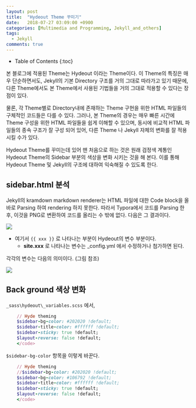 ```yaml
---
layout: post
title:  "Hydeout Theme 꾸미기"
date:   2018-07-27 03:09:00 +0900
categories: [Multimedia and Programming, Jekyll_and_others]
tags:
  - Jekyll
comments: true
---
```


* Table of Contents
{:toc}


본 블로그에 적용된 Theme는 Hydeout 이라는 Theme이다. 이 Theme의 특징은 매우 단순하면서도, Jekyll의 기본 Directory 구조를 거의 그대로 따라가고 있기 때문에, 다른 Theme에서도 본 Theme에서 사용된 기법들을 거의 그대로 적용할 수 있다는 장점이 있다.

물론, 각 Theme별로 Directory내에 존재하는 Theme 구현을 위한 HTML 파일들의 구체적인 코드들은 다를 수 있다.
그러나, 본 Theme의 경우는 매우 빠른 시간에 Theme 구성을 위한 HTML 파일들을 쉽게 이해할 수 있으며, 동시에 비교적 HTML 파일들의 종속 구조가 잘 구성 되어 있어, 다른 Theme 나 Jekyll 자체의 변화를 잘 적용시킬 수가 있다.

Hydeout Theme를 꾸미는데 있어 맨 처음으로 하는 것은 원래 검정색 계통인 Hydeout Theme의 Sidebar 부분의 색상을 변화 시키는 것을 해 본다.
이를 통해 Hydeout Theme 및 Jekyll의 구조에 대하여 익숙해질 수 있도록 한다.

sidebar.html 분석
-----------------

Jekyll의 kramdown markdown renderer는 HTML 파일에 대한 Code block을 올바로 Parsing 하여 rendering 하지 못한다. 따라서 Typora에서 코드를 Parsing 한 후, 이것을 PNG로 변환하여 코드를 올리는 수 밖에 없다. 다음은 그 결과이다. 

![](http://jnwhome.iptime.org/redmine/attachments/download/805/picture593-1.png)

-   여기서 `{{ xxx }}` 로 나타나는 부분이 Hydeout의 변수 부분이다.
    -   **site.xxx** 로 나타나는 변수는 \_config.yml 에서 수정하거나
        첨가하면 된다.

각각의 변수는 다음의 의미이다. (그림 참조)

![](http://jnwhome.iptime.org/redmine/attachments/download/803/2018_0725_0001.png)

Back ground 색상 변화
---------------------

`_sass\hydeout\_variables.scss` 에서,

~~~ ruby
    // Hyde theming
    $sidebar-bg-color: #202020 !default;
    $sidebar-title-color: #ffffff !default;
    $sidebar-sticky: true !default;
    $layout-reverse: false !default;
    </code>
~~~

`$sidebar-bg-color` 항목을 이렇게 바꾼다.

~~~ ruby
    // Hyde theming
    //$sidebar-bg-color: #202020 !default;
    $sidebar-bg-color: #106792 !default;
    $sidebar-title-color: #ffffff !default;
    $sidebar-sticky: true !default;
    $layout-reverse: false !default;
    </code>
~~~
